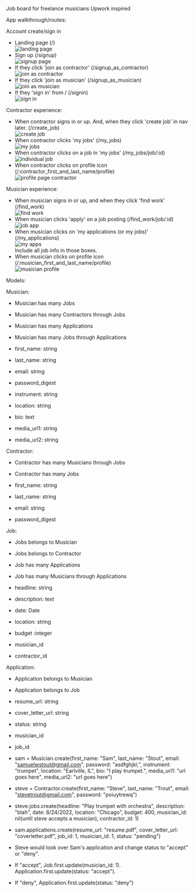 Job board for freelance musicians
Upwork inspired

App walkthrough/routes: <br>

Account create/sign in <br>

- Landing page (/) <br>
![landing page](./images_for_plan/landingpage.png)
- Sign up (/signup)  <br>
![signup page](./images_for_plan/signup.png)
- If they click 'join as contractor' (/signup_as_contractor) <br>
![join as contractor](./images_for_plan/join_as_contractor.png)
- If they click 'join as musician' (/signup_as_musician) <br>
![join as musician](./images_for_plan/join_as_musician.png) 
- If they 'sign in' from / (/signin) <br>
![sign in](./images_for_plan/signin.png) <br>

Contractor experience: <br>

- When contractor signs in or up. And, when they click 'create job' in nav later. (/create_job)<br>
![create job](./images_for_plan/create_job.png)
- When contractor clicks 'my jobs' (/my_jobs) <br>
![my jobs](./images_for_plan/my_jobs.png)
- When contractor clicks on a job in 'my jobs' (/my_jobs/job/:id) <br>
![individual job](./images_for_plan/contractor_job.png)
- When contractor clicks on profile icon (/:contractor_first_and_last_name/profile) <br>
![profile page contractor](./images_for_plan/contractor_profile.png)

Musician experience: <br>

- When musician signs in or up, and when they click 'find work' (/find_work)<br>
![find work](./images_for_plan/find_work.png)
- When musician clicks 'apply' on a job posting (/find_work/job/:id) <br>
![job app](./images_for_plan/job_app.png)
- When musician clicks on 'my applications (or my jobs)' (/my_applications) <br>
![my apps](./images_for_plan/my_apps.png) <br>
Include all job info in those boxes. <br>
- When musician clicks on profile icon (/:musician_first_and_last_name/profile) <br>
![musician profile](./images_for_plan/musician_profile.png)



Models: <br>

Musician: <br>

- Musician has many Jobs
- Musician has many Contractors through Jobs
- Musician has many Applications
- Musician has many Jobs through Applications <br>

- first_name: string
- last_name: string
- email: string
- password_digest
- instrument: string
- location: string
- bio: text
- media_url1: string
- media_url2: string <br>

Contractor: <br>

- Contractor has many Musicians through Jobs
- Contractor has many Jobs

- first_name: string
- last_name: string
- email: string
- password_digest <br>

Job: <br>

- Jobs belongs to Musician
- Jobs belongs to Contractor
- Job has many Applications
- Job has many Musicians through Applications <br>

- headline: string
- description: text
- date: Date
- location: string
- budget :integer
- musician_id
- contractor_id


Application: <br>

- Application belongs to Musician
- Application belongs to Job <br>

- resume_url: string
- cover_letter_url: string
- status: string
- musician_id 
- job_id

- sam = Musician.create(first_name: "Sam", last_name: "Stout", email: "samuelwstout@gmail.com", password: "asdfghjkl;", instrument: "trumpet", location: "Earlville, IL", bio: "I play trumpet.", media_url1: "url goes here", media_url2: "url goes here")

- steve = Contractor.create(first_name: "Steve", last_name: "Trout", email: "stevetrout@gmail.com", password: "poiuytrewq")

- steve.jobs.create(headline: "Play trumpet with orchestra", description: "blah", date: 8/24/2022, location: "Chicago", budget: 400, musician_id: nil(until steve accepts a musician), contractor_id: 1)

- sam.applications.create(resume_url: "resume.pdf", cover_letter_url: "coverletter.pdf", job_id: 1, musician_id: 1, status: "pending")

- Steve would look over Sam's application and change status to "accept" or "deny".
- If "accept", Job.first.update(musician_id: 1). Application.first.update(status: "accept"). 
- If "deny", Application.first.update(status: "deny")


